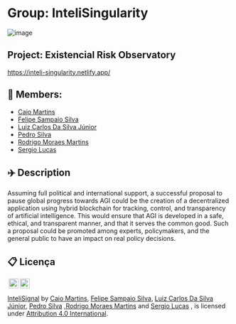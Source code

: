 # Group: InteliSingularity

![image](https://user-images.githubusercontent.com/99209230/227795165-f385d7d4-841e-4b81-a369-0effde61011a.png)


## Project: Existencial Risk Observatory
https://inteli-singularity.netlify.app/



## 🚀 Members:
- <a href="https://www.linkedin.com/in/caio-m1849/">Caio Martins</a>
- <a href="https://www.linkedin.com/in/felipe-sampaio-silva/">Felipe Sampaio Silva</a>
- <a href="https://www.linkedin.com/in/luizcarlospsj20/">Luiz Carlos Da Silva Júnior</a>
- <a href="https://www.linkedin.com/in/pedro-silva-14343022a/">Pedro Silva</a>
- <a href="https://www.linkedin.com/in/rodrigo-moraes-martins-/">Rodrigo Moraes Martins</a>
- <a href="https://www.linkedin.com/in/sergiobalucas/">Sergio Lucas</a>

## ✈️ Description

Assuming full political and international support, a successful proposal to pause global progress towards AGI could be the creation of a decentralized application using hybrid blockchain for tracking, control, and transparency of artificial intelligence. This would ensure that AGI is developed in a safe, ethical, and transparent manner, and that it serves the common good. Such a proposal could be promoted among experts, policymakers, and the general public to have an impact on real policy decisions.


## 📋 Licença

<img style="height:22px!important;margin-left:3px;vertical-align:text-bottom;" src="https://mirrors.creativecommons.org/presskit/icons/cc.svg?ref=chooser-v1"><img style="height:22px!important;margin-left:3px;vertical-align:text-bottom;" src="https://mirrors.creativecommons.org/presskit/icons/by.svg?ref=chooser-v1"><p xmlns:cc="http://creativecommons.org/ns#" xmlns:dct="http://purl.org/dc/terms/"><a property="dct:title" rel="cc:attributionURL" href="#">InteliSignal</a> by <a href="https://www.linkedin.com/in/caio-m1849/">Caio Martins</a>, <a href="https://www.linkedin.com/in/felipe-sampaio-silva/">Felipe Sampaio Silva</a>, <a href="https://www.linkedin.com/in/luizcarlospsj20/">Luiz Carlos Da Silva Júnior</a>, <a href="https://www.linkedin.com/in/pedro-silva-14343022a/"> Pedro Silva</a> ,<a href="https://www.linkedin.com/in/rodrigo-moraes-martins-/">Rodrigo Moraes Martins</a> and <a href="https://www.linkedin.com/in/sergiobalucas/">Sergio Lucas</a> , is licensed under <a href="http://creativecommons.org/licenses/by/4.0/?ref=chooser-v1" target="_blank" rel="license noopener noreferrer" style="display:inline-block;">Attribution 4.0 International</a>.</p>
